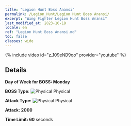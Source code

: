 ```yaml
---
title: "Legion Hunt Boss Anansi"
permalink: /Legion_Hunt/Legion Hunt Boss Anansi/
excerpt: "Wing Fighter Legion Hunt Boss Anansi"
last_modified_at: 2023-10-18
locale: en
ref: "Legion Hunt Boss Anansi.md"
toc: false
classes: wide
---
```



{% include video id="z_109eND9qo" provider="youtube" %}

## Details

  **Day of Week for BOSS: Monday**

  **BOSS Type:** ![Physical](/images/common_sx_icon9.png) Physical

  **Attack Type:** ![Physical](/images/common_sx_icon9.png) Physical

  **Attack: 2000**

  **Time Limit: 60** seconds

